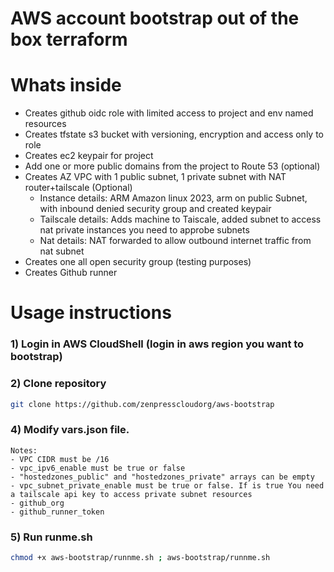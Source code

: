 # AWS account bootstrap out of the box terraform

# Whats inside

- Creates github oidc role with limited access to project and env named resources
- Creates tfstate s3 bucket with versioning, encryption and access only to role
- Creates ec2 keypair for project
- Add one or more public domains from the project to Route 53 (optional)
- Creates AZ VPC with 1 public subnet, 1 private subnet with NAT router+tailscale (Optional)
    - Instance details: ARM Amazon linux 2023, arm on public Subnet, with inbound denied security group and created keypair
    - Tailscale details: Adds machine to Taiscale, added subnet to access nat private instances you need to approbe subnets
    - Nat details: NAT forwarded to allow outbound internet traffic from nat subnet
- Creates one all open security group (testing purposes)
- Creates Github runner

# Usage instructions

### 1) Login in AWS CloudShell (login in aws region you want to bootstrap)

### 2) Clone repository

```bash
git clone https://github.com/zenpresscloudorg/aws-bootstrap
```

### 4) Modify vars.json file. 
    Notes:
    - VPC CIDR must be /16
    - vpc_ipv6_enable must be true or false
    - "hostedzones_public" and "hostedzones_private" arrays can be empty
    - vpc_subnet_private_enable must be true or false. If is true You need a tailscale api key to access private subnet resources
    - github_org
    - github_runner_token

### 5) Run runme.sh

```bash
chmod +x aws-bootstrap/runnme.sh ; aws-bootstrap/runnme.sh
```